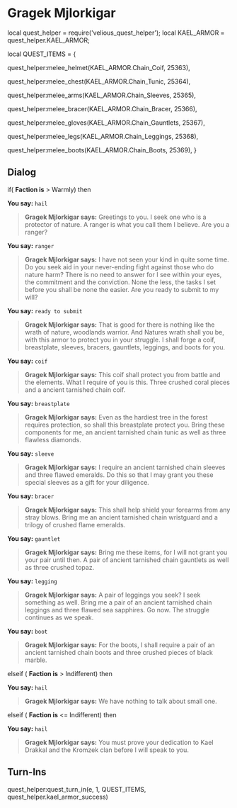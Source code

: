 # Gragek Mjlorkigar


local quest_helper = require('velious_quest_helper');
local KAEL_ARMOR = quest_helper.KAEL_ARMOR;

local QUEST_ITEMS = {

quest_helper:melee_helmet(KAEL_ARMOR.Chain_Coif, 25363), 

quest_helper:melee_chest(KAEL_ARMOR.Chain_Tunic, 25364), 

quest_helper:melee_arms(KAEL_ARMOR.Chain_Sleeves, 25365), 

quest_helper:melee_bracer(KAEL_ARMOR.Chain_Bracer, 25366), 

quest_helper:melee_gloves(KAEL_ARMOR.Chain_Gauntlets, 25367), 

quest_helper:melee_legs(KAEL_ARMOR.Chain_Leggings, 25368), 

quest_helper:melee_boots(KAEL_ARMOR.Chain_Boots, 25369), 
}

## Dialog

if( **Faction is** > Warmly) then 


**You say:** `hail`




>**Gragek Mjlorkigar says:** Greetings to you. I seek one who is a protector of nature. A ranger is what you call them I believe. Are you a ranger?


**You say:** `ranger`




>**Gragek Mjlorkigar says:** I have not seen your kind in quite some time. Do you seek aid in your never-ending fight against those who do nature harm? There is no need to answer for I see within your eyes, the commitment and the conviction. None the less, the tasks I set before you shall be none the easier. Are you ready to submit to my will?


**You say:** `ready to submit`




>**Gragek Mjlorkigar says:** That is good for there is nothing like the wrath of nature, woodlands warrior. And Natures wrath shall you be, with this armor to protect you in your struggle. I shall forge a coif, breastplate, sleeves, bracers, gauntlets, leggings, and boots for you.


**You say:** `coif`




>**Gragek Mjlorkigar says:** This coif shall protect you from battle and the elements. What I require of you is this. Three crushed coral pieces and a ancient tarnished chain coif.


**You say:** `breastplate`




>**Gragek Mjlorkigar says:** Even as the hardiest tree in the forest requires protection, so shall this breastplate protect you. Bring these components for me, an ancient tarnished chain tunic as well as three flawless diamonds.


**You say:** `sleeve`




>**Gragek Mjlorkigar says:** I require an ancient tarnished chain sleeves and three flawed emeralds. Do this so that I may grant you these special sleeves as a gift for your diligence.


**You say:** `bracer`




>**Gragek Mjlorkigar says:** This shall help shield your forearms from any stray blows. Bring me an ancient tarnished chain wristguard and a trilogy of crushed flame emeralds.


**You say:** `gauntlet`




>**Gragek Mjlorkigar says:** Bring me these items, for I will not grant you your pair until then. A pair of ancient tarnished chain gauntlets as well as three crushed topaz.


**You say:** `legging`




>**Gragek Mjlorkigar says:** A pair of leggings you seek? I seek something as well. Bring me a pair of an ancient tarnished chain leggings and three flawed sea sapphires. Go now. The struggle continues as we speak.


**You say:** `boot`




>**Gragek Mjlorkigar says:** For the boots, I shall require a pair of an ancient tarnished chain boots and three crushed pieces of black marble.


elseif ( **Faction is** > Indifferent) then 


**You say:** `hail`




>**Gragek Mjlorkigar says:** We have nothing to talk about small one.


elseif ( **Faction is** <= Indifferent) then


**You say:** `hail`




>**Gragek Mjlorkigar says:** You must prove your dedication to Kael Drakkal and the Kromzek clan before I will speak to you.


## Turn-Ins

quest_helper:quest_turn_in(e, 1, QUEST_ITEMS, quest_helper.kael_armor_success) 